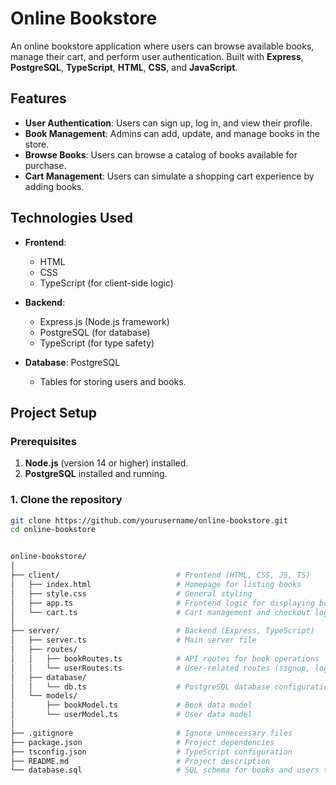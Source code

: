 # Online Bookstore

An online bookstore application where users can browse available books, manage their cart, and perform user authentication. Built with **Express**, **PostgreSQL**, **TypeScript**, **HTML**, **CSS**, and **JavaScript**.

## Features

- **User Authentication**: Users can sign up, log in, and view their profile.
- **Book Management**: Admins can add, update, and manage books in the store.
- **Browse Books**: Users can browse a catalog of books available for purchase.
- **Cart Management**: Users can simulate a shopping cart experience by adding books.

## Technologies Used

- **Frontend**: 
  - HTML
  - CSS
  - TypeScript (for client-side logic)
  
- **Backend**: 
  - Express.js (Node.js framework)
  - PostgreSQL (for database)
  - TypeScript (for type safety)
  
- **Database**: PostgreSQL
  - Tables for storing users and books.

## Project Setup

### Prerequisites

1. **Node.js** (version 14 or higher) installed.
2. **PostgreSQL** installed and running.

### 1. Clone the repository

```bash
git clone https://github.com/yourusername/online-bookstore.git
cd online-bookstore


online-bookstore/
│
├── client/                          # Frontend (HTML, CSS, JS, TS)
│   ├── index.html                   # Homepage for listing books
│   ├── style.css                    # General styling
│   ├── app.ts                       # Frontend logic for displaying books
│   └── cart.ts                      # Cart management and checkout logic
│
├── server/                          # Backend (Express, TypeScript)
│   ├── server.ts                    # Main server file
│   ├── routes/
│   │   ├── bookRoutes.ts            # API routes for book operations
│   │   └── userRoutes.ts            # User-related routes (signup, login)
│   ├── database/
│   │   └── db.ts                    # PostgreSQL database configuration
│   └── models/
│       ├── bookModel.ts             # Book data model
│       └── userModel.ts             # User data model
│
├── .gitignore                       # Ignore unnecessary files
├── package.json                     # Project dependencies
├── tsconfig.json                    # TypeScript configuration
├── README.md                        # Project description
└── database.sql                     # SQL schema for books and users tables
